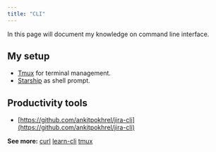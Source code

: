```yaml
---
title: "CLI"
---
```


In this page will document my knowledge on command line interface.

## My setup

-   [Tmux](https://github.com/tmux/tmux/wiki) for terminal management.
-   [Starship](https://starship.rs/) as shell prompt.

## Productivity tools

-   [https://github.com/ankitpokhrel/jira-cli](https://github.com/ankitpokhrel/jira-cli)


**See more:**
[curl](cli/curl.md)
[learn-cli](cli/learn-cli.md)
[tmux](cli/tmux.md)
